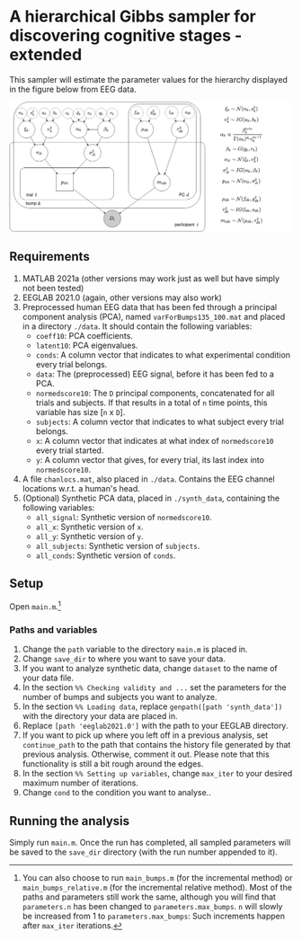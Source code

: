 # A hierarchical Gibbs sampler for discovering cognitive stages - extended

This sampler will estimate the parameter values for the hierarchy displayed in the figure below from EEG data.

![parameter hierarchy](images/graphical_model_3.png)

## Requirements

1. MATLAB 2021a (other versions may work just as well but have simply not been tested)
2. EEGLAB 2021.0 (again, other versions may also work)
3. Preprocessed human EEG data that has been fed through a principal component analysis (PCA), named `varForBumps135_100.mat` and placed in a directory `./data`. It should contain the following variables:
    * `coeff10`: PCA coefficients.
    * `latent10`: PCA eigenvalues.
    * `conds`: A column vector that indicates to what experimental condition every trial belongs.
    * `data`: The (preprocessed) EEG signal, before it has been fed to a PCA.
    * `normedscore10`: The `D` principal components, concatenated for all trials and subjects. If that results in a total of `n` time points, this variable has size [`n` x `D`].
    * `subjects`: A column vector that indicates to what subject every trial belongs.
    * `x`: A column vector that indicates at what index of `normedscore10` every trial started.
    * `y`: A column vector that gives, for every trial, its last index into `normedscore10`.
4. A file `chanlocs.mat`, also placed in `./data`. Contains the EEG channel locations w.r.t. a human's head.
5. (Optional) Synthetic PCA data, placed in `./synth_data`, containing the following variables:
    * `all_signal`: Synthetic version of `normedscore10`.
    * `all_x`: Synthetic version of `x`.
    * `all_y`: Synthetic version of `y`.
    * `all_subjects`: Synthetic version of `subjects`.
    * `all_conds`: Synthetic version of `conds`.

## Setup

Open `main.m`.[^1]

### Paths and variables

1. Change the `path` variable to the directory `main.m` is placed in.
2. Change `save_dir` to where you want to save your data.
3. If you want to analyze synthetic data, change `dataset` to the name of your data file.
4. In the section `%% Checking validity and ...` set the parameters for the number of bumps and subjects you want to analyze.
5. In the section `%% Loading data`, replace `genpath([path 'synth_data'])` with the directory your data are placed in.
6. Replace `[path 'eeglab2021.0']` with the path to your EEGLAB directory.
7. If you want to pick up where you left off in a previous analysis, set `continue_path` to the path that contains the history file generated by that previous analysis. Otherwise, comment it out. Please note that this functionality is still a bit rough around the edges.
8. In the section `%% Setting up variables`, change `max_iter` to your desired maximum number of iterations.
9. Change `cond` to the condition you want to analyse..

## Running the analysis

Simply run `main.m`. Once the run has completed, all sampled parameters will be saved to the `save_dir` directory (with the run number appended to it).

[^1]: You can also choose to run `main_bumps.m` (for the incremental method) or `main_bumps_relative.m` (for the incremental relative method). Most of the paths and parameters still work the same, although you will find that `parameters.n` has been changed to `parameters.max_bumps`. `n` will slowly be increased from 1 to `parameters.max_bumps`: Such increments happen after `max_iter` iterations.